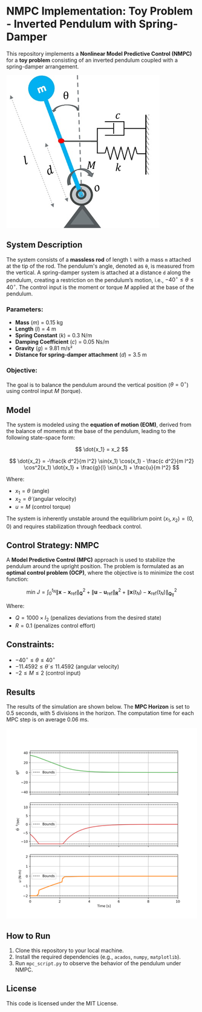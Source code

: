 # NMPC Implementation: Toy Problem - Inverted Pendulum with Spring-Damper

This repository implements a **Nonlinear Model Predictive Control (NMPC)** for a **toy problem** consisting of an inverted pendulum coupled with a spring-damper arrangement.

![System](images/pend.jpg)

## System Description

The system consists of a **massless rod** of length `l` with a mass `m` attached at the tip of the rod. The pendulum's angle, denoted as `θ`, is measured from the vertical. A spring-damper system is attached at a distance `d` along the pendulum, creating a restriction on the pendulum’s motion, i.e., $-40^\circ \leq \theta \leq 40^\circ$. The control input is the moment or torque $M$ applied at the base of the pendulum.

### Parameters:
- **Mass** ($m$) = 0.15 kg
- **Length** ($l$) = 4 m
- **Spring Constant** ($k$) = 0.3 N/m
- **Damping Coefficient** ($c$) = 0.05 Ns/m
- **Gravity** ($g$) = 9.81 m/s²
- **Distance for spring-damper attachment** ($d$) = 3.5 m

### Objective:
The goal is to balance the pendulum around the vertical position ($\theta = 0^\circ$) using control input $M$ (torque). 

## Model

The system is modeled using the **equation of motion (EOM)**, derived from the balance of moments at the base of the pendulum, leading to the following state-space form:

$$
\dot{x_1} = x_2
$$

$$
\dot{x_2} = -\frac{k d^2}{m l^2} \sin(x_1) \cos(x_1) - \frac{c d^2}{m l^2} \cos^2(x_1) \dot{x_1} + \frac{g}{l} \sin(x_1) + \frac{u}{m l^2}
$$

Where:
- $x_1 = \theta$ (angle)
- $x_2 = \dot{\theta}$ (angular velocity)
- $u = M$ (control torque)

The system is inherently unstable around the equilibrium point $(x_1, x_2) = (0, 0)$ and requires stabilization through feedback control.

## Control Strategy: NMPC

A **Model Predictive Control (MPC)** approach is used to stabilize the pendulum around the upright position. The problem is formulated as an **optimal control problem (OCP)**, where the objective is to minimize the cost function:

$$
\text{min  } J = \int_0^{t_N} \left\|\mathbf{x} - \mathbf{x}_{\text{ref}}\right\|_\mathbf{Q}^2 + \left\|\mathbf{u} - \mathbf{u}_{\text{ref}}\right\|_\mathbf{R}^2 + \left\|\mathbf{x}(t_N) - \mathbf{x}_{\text{ref}}(t_N)\right\|^2_\mathbf{Q_T}
$$

Where:
- $Q = 1000 \times I_2$ (penalizes deviations from the desired state)
- $R = 0.1$ (penalizes control effort)

## Constraints:
- $-40^\circ \leq \theta \leq 40^\circ$
- $-11.4592 \leq \dot{\theta} \leq 11.4592$ (angular velocity)
- $-2 \leq M \leq 2$ (control input)

## Results

The results of the simulation are shown below. The **MPC Horizon** is set to 0.5 seconds, with 5 divisions in the horizon. The computation time for each MPC step is on average 0.06 ms.

![Simulation Results](images/output_figure.svg)

## How to Run
1. Clone this repository to your local machine.
2. Install the required dependencies (e.g., `acados`, `numpy`, `matplotlib`).
3. Run `mpc_script.py` to observe the behavior of the pendulum under NMPC.

## License

This code is licensed under the MIT License.
